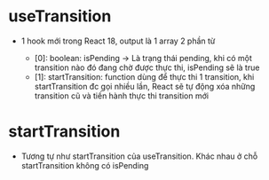 

# useTransition

- 1 hook mới trong React 18, output là 1 array 2 phần từ

    - [0]: boolean: isPending -> Là trạng thái pending, khi có một transition nào đó đang chờ được thực thi, isPending sẽ là true
    - [1]: startTransition: function dùng để thực thi 1 transition, khi startTransition đc gọi nhiều lần, React sẽ tự động xóa những transition cũ và tiến hành thực thi transition mới

# startTransition

- Tương tự như startTransition của useTransition. Khác nhau ở chỗ startTransition không có isPending
